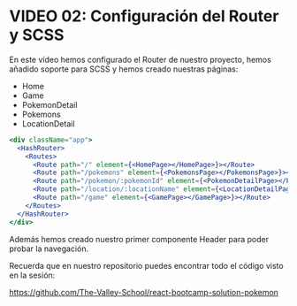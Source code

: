 # VIDEO 02: Configuración del Router y SCSS

En este vídeo hemos configurado el Router de nuestro proyecto, hemos añadido soporte para SCSS y hemos creado nuestras páginas:

- Home
- Game
- PokemonDetail
- Pokemons
- LocationDetail

```jsx
<div className="app">
  <HashRouter>
    <Routes>
      <Route path="/" element={<HomePage></HomePage>}></Route>
      <Route path="/pokemons" element={<PokemonsPage></PokemonsPage>}></Route>
      <Route path="/pokemon/:pokemonId" element={<PokemonDetailPage></PokemonDetailPage>}></Route>
      <Route path="/location/:locationName" element={<LocationDetailPage></LocationDetailPage>}></Route>
      <Route path="/game" element={<GamePage></GamePage>}></Route>
    </Routes>
  </HashRouter>
</div>
```

Además hemos creado nuestro primer componente Header para poder probar la navegación.

Recuerda que en nuestro repositorio puedes encontrar todo el código visto en la sesión:

<https://github.com/The-Valley-School/react-bootcamp-solution-pokemon>
